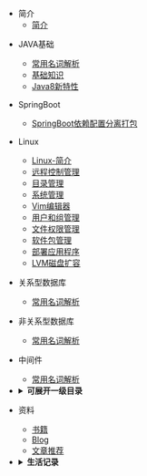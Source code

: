 * 简介
    * [简介](README.md)



- JAVA基础
    - [常用名词解析](JAVA基础/1_一些名词理解.md)
    - [基础知识](JAVA基础/2_基础知识.md)
    - [Java8新特性](JAVA基础/3_Java8新特性.md)
    

- SpringBoot
    - [SpringBoot依赖配置分离打包](SpringBoot\1_SpringBoot打包架包分离/1_SpringBoot打包架包分离.md)

- Linux
   - [Linux-简介](Linux/001_Linux基础.md)
   - [远程控制管理](Linux/002_Linux-远程控制管理.md)
   - [目录管理](Linux/003_Linux-目录管理.md)
   - [系统管理](Linux/004_Linux-系统管理.md)
   - [Vim编辑器](Linux/005_Linux-Vim编辑器.md)
   - [用户和组管理](Linux/006_Linux-用户和组管理.md)
   - [文件权限管理](Linux/007_Linux-文件权限管理.md)
   - [软件包管理](Linux/008_Linux-软件包管理.md)
   - [部署应用程序](Linux/009_Linux-部署应用程序.md)
   - [LVM磁盘扩容](Linux/010_Linux-LVM磁盘扩容.md)

- 关系型数据库
    - [常用名词解析](JAVA基础/1_一些名词理解.md)


- 非关系型数据库
    - [常用名词解析](JAVA基础/1_一些名词理解.md)


- 中间件
   - [常用名词解析](JAVA基础/1_一些名词理解.md)






- <details><summary><b>可展开一级目录</b></summary>
  <p>

    - [实例1](README.md)
    - [实例2](README.md)
    - [实例3](README.md)
    - [实例4](README.md)
    - [实例5](README.md)
    - <details><summary><b>可展开二级目录</b></summary>
      <p>

        - [实例1](README.md)
        - [实例2](README.md)
        - [实例3](README.md)
        - [实例4](README.md)
        - [实例5](README.md)

      </p>
      </details>

  </p>
  </details>



- 资料
    - [书籍](资料/书籍/README.md)
    - [Blog](README.md)
    - [文章推荐](README.md)

- <details><summary><b>生活记录</b></summary>
  <p>

    - <details><summary><b>随意</b></summary>
      <p>

        - [实例1](README.md)
        - [实例2](README.md)
        - [实例3](README.md)

      </p>
      </details>

    - <details><summary><b>生活</b></summary>
    <p>

      - [实例1](README.md)
      - [实例2](README.md)
      - [实例3](README.md)
      - [实例4](README.md)
      - [实例5](README.md)

    </p>
    </details>

  </p>
  </details>
